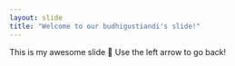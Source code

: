 ```yaml
---
layout: slide
title: "Welcome to our budhigustiandi's slide!"
---
```

This is my awesome slide :tada:
Use the left arrow to go back!
